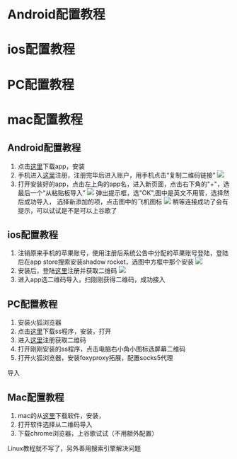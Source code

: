 # Android配置教程
# ios配置教程
# PC配置教程
# mac配置教程

## Android配置教程
1. 点击[这里](https://help.fengye.la/res/ShadowsocksR-android.apk)下载app，安装
2. 手机进入[这里](https://ss.dam.moe)注册，注册完毕后进入账户，用手机点击“复制二维码链接”
![](/picture/Image_20190628054228.png)
3. 打开安装好的app，点击左上角的app名，进入新页面，点击右下角的"+"，选最后一个“从粘贴板导入”
![](/picture/Image_20190628055824.png)
弹出提示框，选"OK",图中是英文不用管，选择然后成功导入，
选择新添加的项，点击图中的飞机图标
![](/picture/Image_20190628060125.png)
稍等连接成功了会有提示，可以试试是不是可以上谷歌了

## ios配置教程
1. 注销原来手机的苹果账号，使用注册后系统公告中分配的苹果账号登陆，登陆后在app store搜索安装shadow rocket，选图中方框中那个安装
![](/picture/Image_20190628061448.png)
2. 安装后，登陆[这里](https://ss.dam.moe)注册并获取二维码
![](/picture/Image_20190628061742.png)
3. 进入app选二维码导入，扫刚刚获得二维码，成功接入

## PC配置教程
1. 安装火狐浏览器
2. 点击[这里](https://help.fengye.la/res/ShadowsocksR-win.zip)下载ss程序，安装，打开
3. 进入[这里](https://ss.dam.moe)注册获取二维码
4. 打开刚刚安装的ss程序，点击电脑右小角小图标选屏幕二维码
5. 打开火狐浏览器，安装foxyproxy拓展，配置socks5代理

导入
## Mac配置教程
1. mac的从[这里](https://help.fengye.la/res/ShadowsocksX-NG-R8.dmg)下载软件，安装，
2. 打开软件选择从二维码导入
3. 下载chrome浏览器，上谷歌试试（不用额外配置）

Linux教程就不写了，另外善用搜索引擎解决问题





